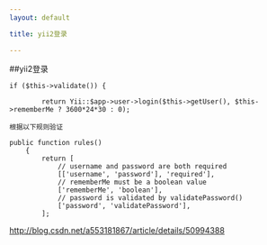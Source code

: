 ```yaml
---
layout: default

title: yii2登录

---
```


##yii2登录

	if ($this->validate()) {

            return Yii::$app->user->login($this->getUser(), $this->rememberMe ? 3600*24*30 : 0);
            
    根据以下规则验证
    
	public function rules()
	    {
	        return [
	            // username and password are both required
	            [['username', 'password'], 'required'],
	            // rememberMe must be a boolean value
	            ['rememberMe', 'boolean'],
	            // password is validated by validatePassword()
	            ['password', 'validatePassword'],
	        ];


http://blog.csdn.net/a553181867/article/details/50994388

    


